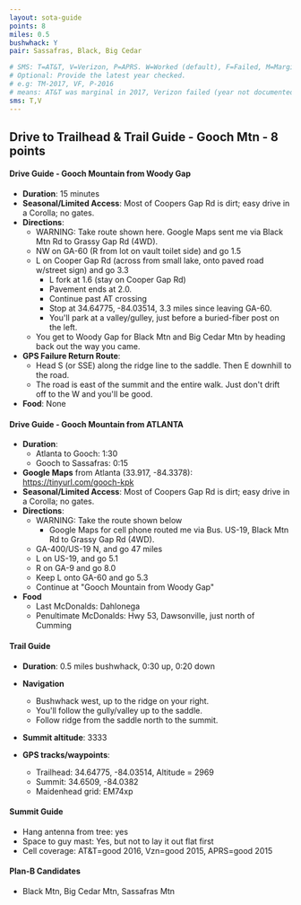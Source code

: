 ```yaml
---
layout: sota-guide
points: 8
miles: 0.5
bushwhack: Y
pair: Sassafras, Black, Big Cedar

# SMS: T=AT&T, V=Verizon, P=APRS. W=Worked (default), F=Failed, M=Marginal (some failed).
# Optional: Provide the latest year checked.
# e.g: TM-2017, VF, P-2016
# means: AT&T was marginal in 2017, Verizon failed (year not documented), APRS worked in 2016.
sms: T,V
---
```

Drive to Trailhead & Trail Guide - Gooch Mtn - 8 points
--------------------------------------------------------
#### Drive Guide - Gooch Mountain from Woody Gap

- **Duration**: 15 minutes
- **Seasonal/Limited Access**: Most of Coopers Gap Rd is dirt; easy drive in a Corolla; no gates.
- **Directions**:
  - WARNING: Take route shown here. Google Maps sent me via Black Mtn Rd to Grassy Gap Rd (4WD).  
  - NW on GA-60 (R from lot on vault toilet side) and go 1.5
  - L on Cooper Gap Rd (across from small lake, onto paved road w/street sign) and go 3.3
    - L fork at 1.6 (stay on Cooper Gap Rd)
    - Pavement ends at 2.0.
    - Continue past AT crossing 
    - Stop at 34.64775, -84.03514, 3.3 miles since leaving GA-60. 
    - You'll park at a valley/gulley, just before a buried-fiber post on the left.
  - You get to Woody Gap for Black Mtn and Big Cedar Mtn by heading back out the way you came.
- **GPS Failure Return Route**: 
  - Head S (or SSE) along the ridge line to the saddle. Then E downhill to the road.
  - The road is east of the summit and the entire walk.  Just don't drift off to the W and you'll be good.
- **Food**: None

#### Drive Guide - Gooch Mountain from ATLANTA

* **Duration**: 
    * Atlanta to Gooch: 1:30
    * Gooch to Sassafras: 0:15
* **Google Maps** from Atlanta (33.917, -84.3378): https://tinyurl.com/gooch-kpk
* **Seasonal/Limited Access**: Most of Coopers Gap Rd is dirt; easy drive in a Corolla; no gates.
* **Directions**:
    * WARNING: Take the route shown below
        * Google Maps for cell phone routed me via Bus. US-19, Black Mtn Rd to Grassy Gap Rd (4WD).  
    * GA-400/US-19 N, and go 47 miles
    * L on US-19, and go 5.1
    * R on GA-9 and go 8.0
    * Keep L onto GA-60 and go 5.3
    * Continue at "Gooch Mountain from Woody Gap"
* **Food**
    * Last McDonalds: Dahlonega
    * Penultimate McDonalds: Hwy 53, Dawsonville, just north of Cumming

#### Trail Guide

* **Duration**: 0.5 miles bushwhack, 0:30 up, 0:20 down
* **Navigation**
    * Bushwhack west, up to the ridge on your right.
    * You'll follow the gully/valley up to the saddle.
    * Follow ridge from the saddle north to the summit.

* **Summit altitude**: 3333
* **GPS tracks/waypoints**:
    * Trailhead: 34.64775, -84.03514, Altitude = 2969
    * Summit: 34.6509, -84.0382
    * Maidenhead grid: EM74xp

#### Summit Guide

* Hang antenna from tree: yes
* Space to guy mast: Yes, but not to lay it out flat first
* Cell coverage: AT&T=good 2016, Vzn=good 2015, APRS=good 2015

#### Plan-B Candidates

* Black Mtn, Big Cedar Mtn, Sassafras Mtn
